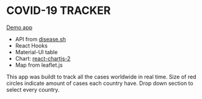 # COVID-19 TRACKER

[Demo app](https://covid-19-tracker-3d6d5.web.app)

- API from [disease.sh](https://disease.sh/)
- React Hooks
- Material-UI table
- Chart: [react-chartjs-2](https://github.com/jerairrest/react-chartjs-2)
- Map from leaflet.js

This app was buildt to track all the cases worldwide  in real time. Size of red circles indicate amount of cases each country have. Drop down section to select every country.